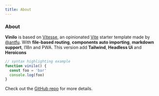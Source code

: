 ```yaml
---
title: About
---
```


<div class="text-center">
  <!-- You can use Vue components inside markdown -->
  <h3 class="dark:text-gray-200">About</h3>
</div>

**Vinilo** is based on [Vitesse](https://github.com/antfu/vitesse), an opinionated [Vite](https://github.com/vitejs/vite) starter template made by [@antfu](https://github.com/antfu). With **file-based routing**, **components auto importing**, **markdown support**, I18n and PWA. This version add **Tailwind**, **Headless Ui** and **Heroicons**

```js
// syntax highlighting example
function vinilo() {
  const foo = 'bar'
  console.log(foo)
}
```

Check out the [GitHub repo](https://github.com/wilfredinni/vinilo-static) for more details.
